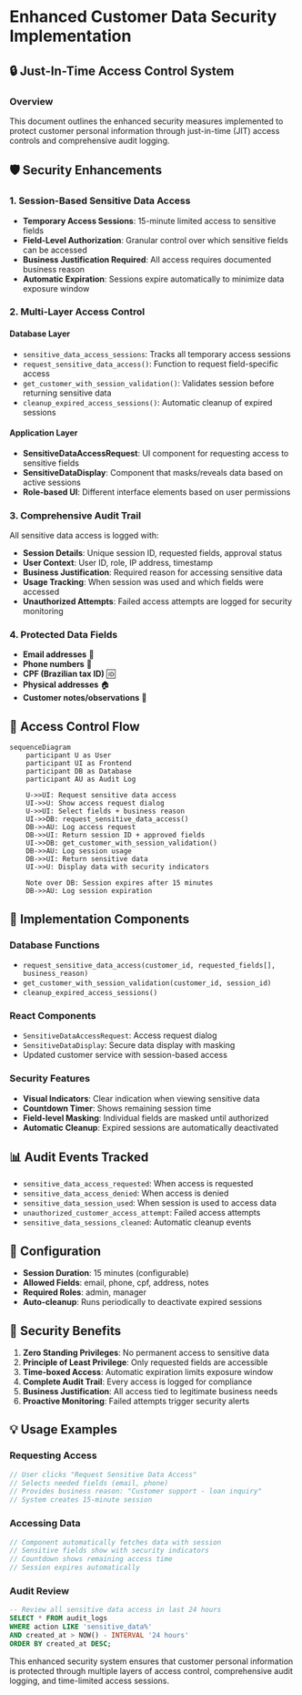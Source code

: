 # Enhanced Customer Data Security Implementation

## 🔒 Just-In-Time Access Control System

### Overview
This document outlines the enhanced security measures implemented to protect customer personal information through just-in-time (JIT) access controls and comprehensive audit logging.

## 🛡️ Security Enhancements

### 1. Session-Based Sensitive Data Access
- **Temporary Access Sessions**: 15-minute limited access to sensitive fields
- **Field-Level Authorization**: Granular control over which sensitive fields can be accessed
- **Business Justification Required**: All access requires documented business reason
- **Automatic Expiration**: Sessions expire automatically to minimize data exposure window

### 2. Multi-Layer Access Control

#### Database Layer
- `sensitive_data_access_sessions`: Tracks all temporary access sessions
- `request_sensitive_data_access()`: Function to request field-specific access
- `get_customer_with_session_validation()`: Validates session before returning sensitive data
- `cleanup_expired_access_sessions()`: Automatic cleanup of expired sessions

#### Application Layer
- **SensitiveDataAccessRequest**: UI component for requesting access to sensitive fields
- **SensitiveDataDisplay**: Component that masks/reveals data based on active sessions
- **Role-based UI**: Different interface elements based on user permissions

### 3. Comprehensive Audit Trail
All sensitive data access is logged with:
- **Session Details**: Unique session ID, requested fields, approval status
- **User Context**: User ID, role, IP address, timestamp
- **Business Justification**: Required reason for accessing sensitive data
- **Usage Tracking**: When session was used and which fields were accessed
- **Unauthorized Attempts**: Failed access attempts are logged for security monitoring

### 4. Protected Data Fields
- **Email addresses** 📧
- **Phone numbers** 📱  
- **CPF (Brazilian tax ID)** 🆔
- **Physical addresses** 🏠
- **Customer notes/observations** 📝

## 🔐 Access Control Flow

```mermaid
sequenceDiagram
    participant U as User
    participant UI as Frontend
    participant DB as Database
    participant AU as Audit Log
    
    U->>UI: Request sensitive data access
    UI->>U: Show access request dialog
    U->>UI: Select fields + business reason
    UI->>DB: request_sensitive_data_access()
    DB->>AU: Log access request
    DB->>UI: Return session ID + approved fields
    UI->>DB: get_customer_with_session_validation()
    DB->>AU: Log session usage
    DB->>UI: Return sensitive data
    UI->>U: Display data with security indicators
    
    Note over DB: Session expires after 15 minutes
    DB->>AU: Log session expiration
```

## 🚀 Implementation Components

### Database Functions
- `request_sensitive_data_access(customer_id, requested_fields[], business_reason)`
- `get_customer_with_session_validation(customer_id, session_id)`
- `cleanup_expired_access_sessions()`

### React Components
- `SensitiveDataAccessRequest`: Access request dialog
- `SensitiveDataDisplay`: Secure data display with masking
- Updated customer service with session-based access

### Security Features
- **Visual Indicators**: Clear indication when viewing sensitive data
- **Countdown Timer**: Shows remaining session time
- **Field-level Masking**: Individual fields are masked until authorized
- **Automatic Cleanup**: Expired sessions are automatically deactivated

## 📊 Audit Events Tracked
- `sensitive_data_access_requested`: When access is requested
- `sensitive_data_access_denied`: When access is denied
- `sensitive_data_session_used`: When session is used to access data
- `unauthorized_customer_access_attempt`: Failed access attempts
- `sensitive_data_sessions_cleaned`: Automatic cleanup events

## 🔧 Configuration
- **Session Duration**: 15 minutes (configurable)
- **Allowed Fields**: email, phone, cpf, address, notes
- **Required Roles**: admin, manager
- **Auto-cleanup**: Runs periodically to deactivate expired sessions

## 🎯 Security Benefits
1. **Zero Standing Privileges**: No permanent access to sensitive data
2. **Principle of Least Privilege**: Only requested fields are accessible
3. **Time-boxed Access**: Automatic expiration limits exposure window
4. **Complete Audit Trail**: Every access is logged for compliance
5. **Business Justification**: All access tied to legitimate business needs
6. **Proactive Monitoring**: Failed attempts trigger security alerts

## 💡 Usage Examples

### Requesting Access
```typescript
// User clicks "Request Sensitive Data Access"
// Selects needed fields (email, phone)
// Provides business reason: "Customer support - loan inquiry"
// System creates 15-minute session
```

### Accessing Data
```typescript
// Component automatically fetches data with session
// Sensitive fields show with security indicators
// Countdown shows remaining access time
// Session expires automatically
```

### Audit Review
```sql
-- Review all sensitive data access in last 24 hours
SELECT * FROM audit_logs 
WHERE action LIKE 'sensitive_data%' 
AND created_at > NOW() - INTERVAL '24 hours'
ORDER BY created_at DESC;
```

This enhanced security system ensures that customer personal information is protected through multiple layers of access control, comprehensive audit logging, and time-limited access sessions.